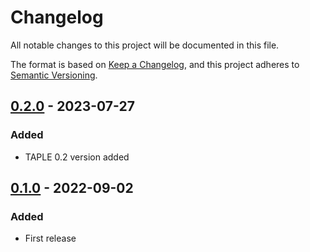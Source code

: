 # Changelog

All notable changes to this project will be documented in this file.

The format is based on [Keep a Changelog](https://keepachangelog.com/en/1.0.0/),
and this project adheres to [Semantic Versioning](https://semver.org/spec/v2.0.0.html).

## [0.2.0] - 2023-07-27

### Added

- TAPLE 0.2 version added

## [0.1.0] - 2022-09-02

### Added

- First release

[0.2.0]: https://github.com/opencanarias/taple-docsite/compare/v0.1.0...v0.2.0
[0.1.0]: https://github.com/opencanarias/taple-docsite/releases/tag/v0.1.0

